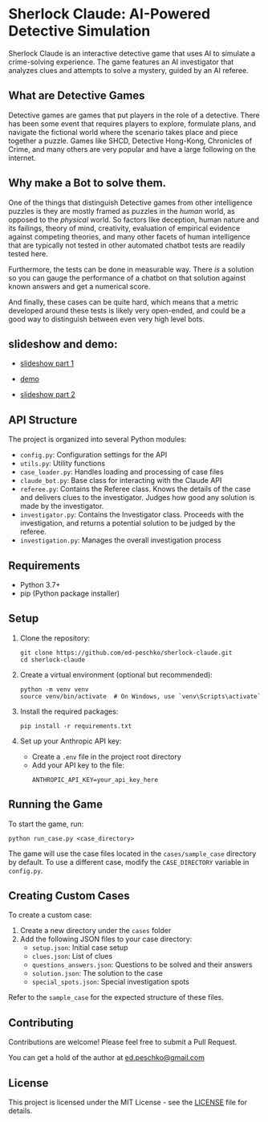 # Sherlock Claude: AI-Powered Detective Simulation

Sherlock Claude is an interactive detective game that uses AI to simulate a crime-solving experience. The game features an AI investigator that analyzes clues and attempts to solve a mystery, guided by an AI referee.

## What are Detective Games

Detective games are games that put players in the role of a detective. There has been some event 
that requires players to explore, formulate plans, and navigate the fictional world where the 
scenario takes place and piece together a puzzle. Games like SHCD, Detective Hong-Kong, Chronicles
of Crime, and many others are very popular and have a large following on the internet.


## Why make a Bot to solve them.

One of the things that distinguish Detective games from other intelligence puzzles is they are 
mostly framed as puzzles in the *human* world, as opposed to the *physical* world. So factors like
deception, human nature and its failings, theory of mind, creativity, evaluation of empirical 
evidence against competing theories, and many other facets of human intelligence that are 
typically not tested in other automated chatbot tests are readily tested here.

Furthermore, the tests can be done in measurable way. There *is* a solution so you can gauge the 
performance of a chatbot on that solution against known answers and get a numerical score.

And finally, these cases can be quite hard, which means that a metric developed around these 
tests is likely very open-ended, and could be a good way to distinguish between even very 
high level bots.


## slideshow and demo:

- [slideshow part 1](docs/presentation/slideshow.mp4)

- [demo](docs/presentation/slideshow2.mp4)

- [slideshow part 2](docs/presentation/slideshow3.mp4)


## API Structure 

The project is organized into several Python modules:

- `config.py`:        Configuration settings for the API
- `utils.py`:         Utility functions
- `case_loader.py`:   Handles loading and processing of case files
- `claude_bot.py`:    Base class for interacting with the Claude API
- `referee.py`:       Contains the Referee class. Knows the details of the case and delivers clues to the investigator. Judges how good any solution is made by the investigator.
- `investigator.py`:  Contains the Investigator class. Proceeds with the investigation, and returns a potential solution to be judged by the referee.
- `investigation.py`: Manages the overall investigation process

## Requirements

- Python 3.7+
- pip (Python package installer)

## Setup

1. Clone the repository:
   ```
   git clone https://github.com/ed-peschko/sherlock-claude.git
   cd sherlock-claude
   ```

2. Create a virtual environment (optional but recommended):
   ```
   python -m venv venv
   source venv/bin/activate  # On Windows, use `venv\Scripts\activate`
   ```

3. Install the required packages:
   ```
   pip install -r requirements.txt
   ```

4. Set up your Anthropic API key:
   - Create a `.env` file in the project root directory
   - Add your API key to the file:
     ```
     ANTHROPIC_API_KEY=your_api_key_here
     ```

## Running the Game

To start the game, run:

```
python run_case.py <case_directory>
```

The game will use the case files located in the `cases/sample_case` directory by default. To use a different case, modify the `CASE_DIRECTORY` variable in `config.py`.

## Creating Custom Cases

To create a custom case:

1. Create a new directory under the `cases` folder
2. Add the following JSON files to your case directory:
   - `setup.json`: Initial case setup
   - `clues.json`: List of clues
   - `questions_answers.json`: Questions to be solved and their answers
   - `solution.json`: The solution to the case
   - `special_spots.json`: Special investigation spots

Refer to the `sample_case` for the expected structure of these files.

## Contributing

Contributions are welcome! Please feel free to submit a Pull Request.

You can get a hold of the author at ed.peschko@gmail.com

## License

This project is licensed under the MIT License - see the [LICENSE](LICENSE) file for details.

